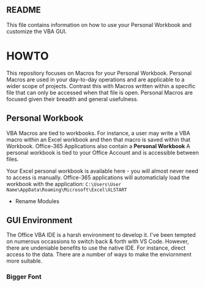 ## README
This file contains information on how to use your Personal Workbook and customize the VBA GUI.


# HOWTO
This repository focuses on Macros for your Personal Workbook. Personal Macros are used in your day-to-day operations and are applicable to a wider scope of projects. Contrast this with Macros written within a specific file that can only be accessed when that file is open. Personal Macros are focused given their breadth and general usefulness.

## Personal Workbook
VBA Macros are tied to workbooks. For instance, a user may write a VBA macro within an Excel workbook and then that macro is saved within that Workbook.  Office-365 Applications also contain a **Personal Workbook** A personal workbook is tied to your Office Account and is accessible between files. 

Your Excel personal workbook is available here - you will almost never need to access is manually. Office-365 applications will automaticlaly load the workbook with the application:
    `C:\Users\User Name\AppData\Roaming\Microsoft\Excel\XLSTART`


- Rename Modules

## GUI Environment
The Office VBA IDE is a harsh environment to develop it. I've been tempted on numerous occassions to switch back & forth with VS Code. However, there are undeniable benefits to use the native IDE. For instance, direct access to the data. There are a number of ways to make the enviornment more suitable.

### Bigger Font

